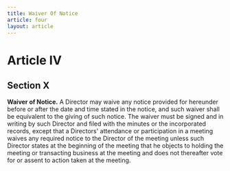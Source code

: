 ```yaml
---
title: Waiver Of Notice
article: four
layout: article
---
```

# Article IV
## Section X

**Waiver of Notice.** A Director may waive any notice provided for hereunder before or after the date and time stated in the notice, and such waiver shall be equivalent to the giving of such notice. The waiver must be signed and in writing by such Director and filed with the minutes or the incorporated records, except that a Directors' attendance or participation in a meeting waives any required notice to the Director of the meeting unless such Director states at the beginning of the meeting that he objects to holding the meeting or transacting business at the meeting and does not thereafter vote for or assent to action taken at the meeting.
